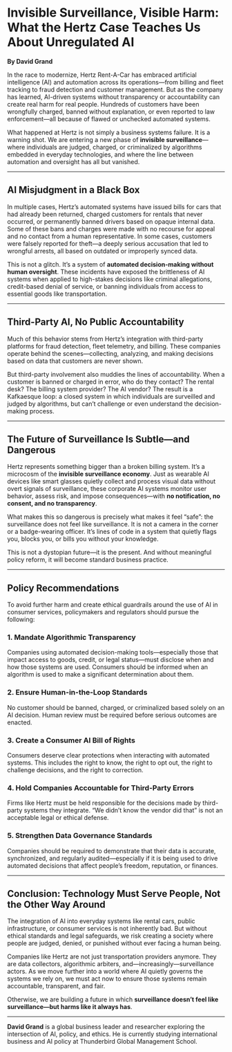 # Invisible Surveillance, Visible Harm: What the Hertz Case Teaches Us About Unregulated AI

**By David Grand**

In the race to modernize, Hertz Rent-A-Car has embraced artificial intelligence (AI) and automation across its operations—from billing and fleet tracking to fraud detection and customer management. But as the company has learned, AI-driven systems without transparency or accountability can create real harm for real people. Hundreds of customers have been wrongfully charged, banned without explanation, or even reported to law enforcement—all because of flawed or unchecked automated systems.

What happened at Hertz is not simply a business systems failure. It is a warning shot. We are entering a new phase of **invisible surveillance**—where individuals are judged, charged, or criminalized by algorithms embedded in everyday technologies, and where the line between automation and oversight has all but vanished.

---

## AI Misjudgment in a Black Box

In multiple cases, Hertz’s automated systems have issued bills for cars that had already been returned, charged customers for rentals that never occurred, or permanently banned drivers based on opaque internal data. Some of these bans and charges were made with no recourse for appeal and no contact from a human representative. In some cases, customers were falsely reported for theft—a deeply serious accusation that led to wrongful arrests, all based on outdated or improperly synced data.

This is not a glitch. It’s a system of **automated decision-making without human oversight**. These incidents have exposed the brittleness of AI systems when applied to high-stakes decisions like criminal allegations, credit-based denial of service, or banning individuals from access to essential goods like transportation.

---

## Third-Party AI, No Public Accountability

Much of this behavior stems from Hertz’s integration with third-party platforms for fraud detection, fleet telemetry, and billing. These companies operate behind the scenes—collecting, analyzing, and making decisions based on data that customers are never shown.

But third-party involvement also muddies the lines of accountability. When a customer is banned or charged in error, who do they contact? The rental desk? The billing system provider? The AI vendor? The result is a Kafkaesque loop: a closed system in which individuals are surveilled and judged by algorithms, but can’t challenge or even understand the decision-making process.

---

## The Future of Surveillance Is Subtle—and Dangerous

Hertz represents something bigger than a broken billing system. It’s a microcosm of the **invisible surveillance economy**. Just as wearable AI devices like smart glasses quietly collect and process visual data without overt signals of surveillance, these corporate AI systems monitor user behavior, assess risk, and impose consequences—with **no notification, no consent, and no transparency**.

What makes this so dangerous is precisely what makes it feel “safe”: the surveillance does not feel like surveillance. It is not a camera in the corner or a badge-wearing officer. It’s lines of code in a system that quietly flags you, blocks you, or bills you without your knowledge.

This is not a dystopian future—it is the present. And without meaningful policy reform, it will become standard business practice.

---

## Policy Recommendations

To avoid further harm and create ethical guardrails around the use of AI in consumer services, policymakers and regulators should pursue the following:

### 1. Mandate Algorithmic Transparency  
Companies using automated decision-making tools—especially those that impact access to goods, credit, or legal status—must disclose when and how those systems are used. Consumers should be informed when an algorithm is used to make a significant determination about them.

### 2. Ensure Human-in-the-Loop Standards  
No customer should be banned, charged, or criminalized based solely on an AI decision. Human review must be required before serious outcomes are enacted.

### 3. Create a Consumer AI Bill of Rights  
Consumers deserve clear protections when interacting with automated systems. This includes the right to know, the right to opt out, the right to challenge decisions, and the right to correction.

### 4. Hold Companies Accountable for Third-Party Errors  
Firms like Hertz must be held responsible for the decisions made by third-party systems they integrate. “We didn’t know the vendor did that” is not an acceptable legal or ethical defense.

### 5. Strengthen Data Governance Standards  
Companies should be required to demonstrate that their data is accurate, synchronized, and regularly audited—especially if it is being used to drive automated decisions that affect people’s freedom, reputation, or finances.

---

## Conclusion: Technology Must Serve People, Not the Other Way Around

The integration of AI into everyday systems like rental cars, public infrastructure, or consumer services is not inherently bad. But without ethical standards and legal safeguards, we risk creating a society where people are judged, denied, or punished without ever facing a human being.

Companies like Hertz are not just transportation providers anymore. They are data collectors, algorithmic arbiters, and—increasingly—surveillance actors. As we move further into a world where AI quietly governs the systems we rely on, we must act now to ensure those systems remain accountable, transparent, and fair.

Otherwise, we are building a future in which **surveillance doesn’t feel like surveillance—but harms like it always has**.

---

**David Grand** is a global business leader and researcher exploring the intersection of AI, policy, and ethics. He is currently studying international business and AI policy at Thunderbird Global Management School.
